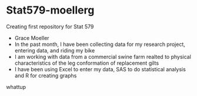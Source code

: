 # Stat579-moellerg
Creating first repository for Stat 579

- Grace Moeller
- In the past month, I have been collecting data for my research project, entering data, and riding my bike
- I am working with data from a commercial swine farm realted to physical characteristics of the leg conformation of replacement gilts
- I have been using Excel to enter my data, SAS to do statistical analysis and R for creating graphs


whattup
